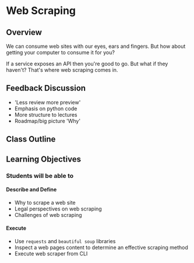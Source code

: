 # Web Scraping

## Overview

We can consume web sites with our eyes, ears and fingers. But how about getting your computer to consume it for you?

If a service exposes an API then you're good to go. But what if they haven't? That's where web scraping comes in.

## Feedback Discussion

- 'Less review more preview'
- Emphasis on python code
- More structure to lectures
- Roadmap/big picture 'Why'

## Class Outline

## Learning Objectives

### Students will be able to

#### Describe and Define

- Why to scrape a web site
- Legal perspectives on web scraping
- Challenges of web scraping

#### Execute

- Use `requests` and `beautiful soup` libraries
- Inspect a web pages content to determine an effective scraping method
- Execute web scraper from CLI
